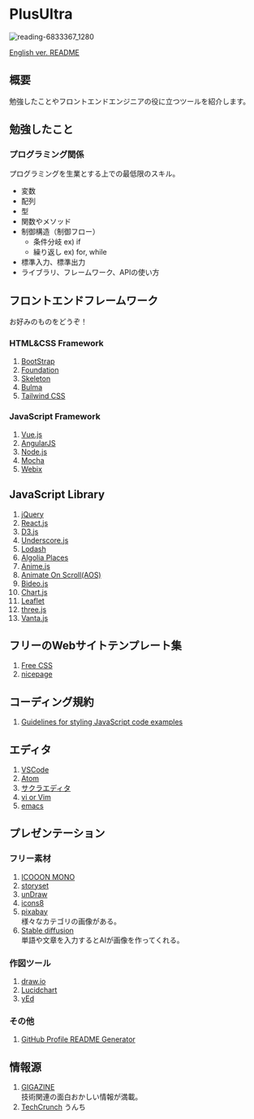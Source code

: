 # PlusUltra

![reading-6833367_1280](https://user-images.githubusercontent.com/115355723/195891368-73101920-cb2c-404b-a9ca-f42ee06d7034.png)

[English ver. README](https://github.com/Titan-no6/PlusUltra/blob/main/README.md)

## 概要
勉強したことやフロントエンドエンジニアの役に立つツールを紹介します。

## 勉強したこと
### プログラミング関係
プログラミングを生業とする上での最低限のスキル。
- 変数
- 配列
- 型
- 関数やメソッド
- 制御構造（制御フロー）
  - 条件分岐 ex) if
  - 繰り返し ex) for, while
- 標準入力、標準出力
- ライブラリ、フレームワーク、APIの使い方

## フロントエンドフレームワーク
お好みのものをどうぞ！
### HTML&CSS Framework
1. [BootStrap](https://getbootstrap.com/)
1. [Foundation](https://get.foundation/)
1. [Skeleton](http://getskeleton.com/)
1. [Bulma](https://bulma.io/)
1. [Tailwind CSS](https://tailwindcss.com/)
### JavaScript Framework
1. [Vue.js](https://vuejs.org/)
1. [AngularJS](https://angularjs.org/)
1. [Node.js](https://nodejs.org/en/)
1. [Mocha](https://mochajs.org/)
1. [Webix](https://webix.com/)

## JavaScript Library
1. [jQuery](https://jquery.com/)
1. [React.js](https://reactjs.org/)
1. [D3.js](https://d3js.org/)
1. [Underscore.js](https://underscorejs.org/)
1. [Lodash](https://lodash.com/)
1. [Algolia Places](https://www.algolia.com/ref/places/)
1. [Anime.js](https://animejs.com/)
1. [Animate On Scroll(AOS)](https://michalsnik.github.io/aos/)
1. [Bideo.js](https://rishabhp.github.io/bideo.js/)
1. [Chart.js](https://www.chartjs.org/)
1. [Leaflet](https://leafletjs.com/)
1. [three.js](https://threejs.org/)
1. [Vanta.js](https://www.vantajs.com/)

## フリーのWebサイトテンプレート集
1. [Free CSS](https://www.free-css.com/free-css-templates)
1. [nicepage](https://nicepage.com/website-templates)

## コーディング規約
1. [Guidelines for styling JavaScript code examples](https://developer.mozilla.org/en-US/docs/MDN/Writing_guidelines/Writing_style_guide/Code_style_guide/JavaScript)

## エディタ
1. [VSCode](https://code.visualstudio.com/)
1. [Atom](https://atom.io/)
1. [サクラエディタ](https://sakura-editor.github.io/)
1. [vi or Vim](https://www.vim.org/)
1. [emacs](https://www.gnu.org/software/emacs/)

## プレゼンテーション
### フリー素材
1. [ICOOON MONO](https://icooon-mono.com/)
1. [storyset](https://storyset.com/)
1. [unDraw](https://undraw.co/illustrations)
1. [icons8](https://icons8.jp/icons#styles)
1. [pixabay](https://pixabay.com/ja/)  
様々なカテゴリの画像がある。
1. [Stable diffusion](https://huggingface.co/spaces/stabilityai/stable-diffusion)  
単語や文章を入力するとAIが画像を作ってくれる。
### 作図ツール
1. [draw.io](https://app.diagrams.net/)
1. [Lucidchart](https://www.lucidchart.com/pages/ja)
1. [yEd](https://www.yworks.com/products/yed)
### その他
1. [GitHub Profile README Generator](https://rahuldkjain.github.io/gh-profile-readme-generator/)

## 情報源
1. [GIGAZINE](https://gigazine.net/)  
技術関連の面白おかしい情報が満載。
1. [TechCrunch](https://techcrunch.com/)
うんち
